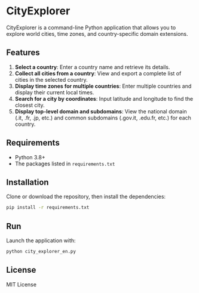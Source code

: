 # CityExplorer

CityExplorer is a command-line Python application that allows you to explore world cities, time zones, and country-specific domain extensions.

## Features

1. **Select a country**: Enter a country name and retrieve its details.
2. **Collect all cities from a country**: View and export a complete list of cities in the selected country.
3. **Display time zones for multiple countries**: Enter multiple countries and display their current local times.
4. **Search for a city by coordinates**: Input latitude and longitude to find the closest city.
5. **Display top-level domain and subdomains**: View the national domain (.it, .fr, .jp, etc.) and common subdomains (.gov.it, .edu.fr, etc.) for each country.

## Requirements

- Python 3.8+
- The packages listed in `requirements.txt`

## Installation

Clone or download the repository, then install the dependencies:

```bash
pip install -r requirements.txt
```

## Run

Launch the application with:

```bash
python city_explorer_en.py
```

## License

MIT License
